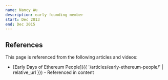 ```yaml
---
name: Nancy Wu
description: early founding member
start: Dec 2013
end: Dec 2015
---
```


## References

This page is referenced from the following articles and videos:

- [Early Days of Ethereum People]({{ '/articles/early-ethereum-people/' | relative_url }}) - Referenced in content